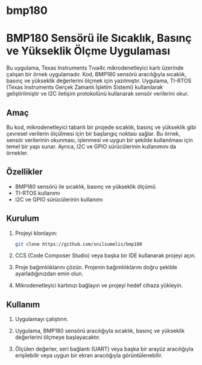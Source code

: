 # bmp180
# BMP180 Sensörü ile Sıcaklık, Basınç ve Yükseklik Ölçme Uygulaması

Bu uygulama, Texas Instruments Tıva4c mikrodenetleyici kartı üzerinde çalışan bir örnek uygulamadır. Kod, BMP180 sensörü aracılığıyla sıcaklık, basınç ve yükseklik değerlerini ölçmek için yazılmıştır. Uygulama, TI-RTOS (Texas Instruments Gerçek Zamanlı İşletim Sistemi) kullanılarak geliştirilmiştir ve I2C iletişim protokolünü kullanarak sensör verilerini okur.

## Amaç

Bu kod, mikrodenetleyici tabanlı bir projede sıcaklık, basınç ve yükseklik gibi çevresel verilerin ölçülmesi için bir başlangıç noktası sağlar. Bu örnek, sensör verilerinin okunması, işlenmesi ve uygun bir şekilde kullanılması için temel bir yapı sunar. Ayrıca, I2C ve GPIO sürücülerinin kullanımını da örnekler.

## Özellikler

- BMP180 sensörü ile sıcaklık, basınç ve yükseklik ölçümü
- TI-RTOS kullanımı
- I2C ve GPIO sürücülerinin kullanımı

## Kurulum

1. Projeyi klonlayın:

    ```bash
    git clone https://github.com/snilsumelis/bmp180
    ```

2. CCS (Code Composer Studio) veya başka bir IDE kullanarak projeyi açın.

3. Proje bağımlılıklarını çözün. Projenin bağımlılıklarını doğru şekilde ayarladığınızdan emin olun.

4. Mikrodenetleyici kartınızı bağlayın ve projeyi hedef cihaza yükleyin.

## Kullanım

1. Uygulamayı çalıştırın.

2. Uygulama, BMP180 sensörü aracılığıyla sıcaklık, basınç ve yükseklik değerlerini ölçmeye başlayacaktır.

3. Ölçülen değerler, seri bağlantı (UART) veya başka bir arayüz aracılığıyla erişilebilir veya uygun bir ekran aracılığıyla görüntülenebilir.

